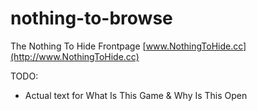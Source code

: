 nothing-to-browse
=================

The Nothing To Hide Frontpage
[www.NothingToHide.cc](http://www.NothingToHide.cc)

TODO:
- Actual text for What Is This Game & Why Is This Open